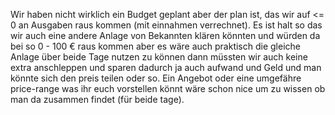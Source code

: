 Wir haben nicht wirklich ein Budget geplant aber der plan ist, das wir auf <= 0 an Ausgaben raus kommen (mit einnahmen verrechnet).
Es ist halt so das wir auch eine andere Anlage von Bekannten klären könnten und würden da bei so 0 - 100 € raus kommen aber es wäre auch praktisch die gleiche Anlage über beide Tage nutzen zu können dann müssten wir auch keine extra anschleppen und sparen dadurch ja auch aufwand und Geld und man könnte sich den preis teilen oder so. 
Ein Angebot oder eine umgefähre price-range was ihr euch vorstellen könnt wäre schon nice um zu wissen ob man da zusammen findet (für beide tage). 